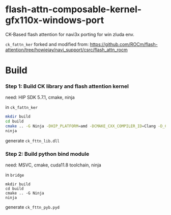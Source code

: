# flash-attn-composable-kernel-gfx110x-windows-port
CK-Based flash attention for navi3x porting for win zluda env.

`ck_fattn_ker` forked and modified from:
https://github.com/ROCm/flash-attention/tree/howiejay/navi_support/csrc/flash_attn_rocm

# Build

### Step 1: Build CK library and flash attention kernel
 
need: HIP SDK 5.7.1, cmake, ninja

in `ck_fattn_ker`

```bash
mkdir build
cd build
cmake .. -G Ninja -DHIP_PLATFORM=amd -DCMAKE_CXX_COMPILER_ID=Clang -D_CMAKE_HIP_DEVICE_RUNTIME_TARGET=ON -DCMAKE_CXX_COMPILER_FORCED=true -DCMAKE_HIP_ARCHITECTURES=gfx1100
ninja
```

generate `ck_fttn_lib.dll`

### Step 2: Build python bind module

need: MSVC, cmake, cuda11.8 toolchain, ninja

in `bridge`

```
mkdir build
cd build
cmake .. -G Ninja
ninja
```

generate `ck_fttn_pyb.pyd`



